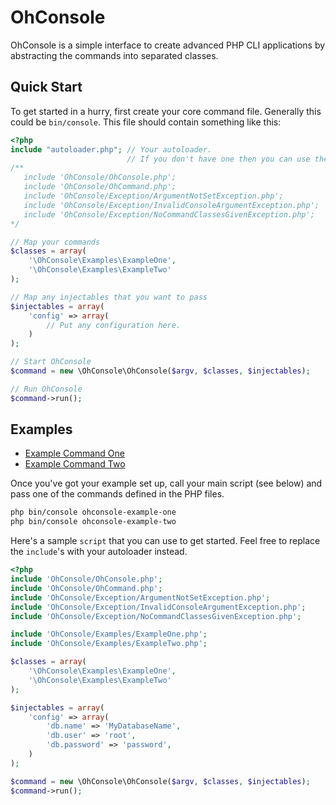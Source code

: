 OhConsole
=========

OhConsole is a simple interface to create advanced PHP CLI applications by abstracting the commands into separated
classes.

Quick Start
-----------

To get started in a hurry, first create your core command file. Generally this could be `bin/console`.
This file should contain something like this:

```php
<?php
include "autoloader.php"; // Your autoloader.
                          // If you don't have one then you can use the below
/**
   include 'OhConsole/OhConsole.php';
   include 'OhConsole/OhCommand.php';
   include 'OhConsole/Exception/ArgumentNotSetException.php';
   include 'OhConsole/Exception/InvalidConsoleArgumentException.php';
   include 'OhConsole/Exception/NoCommandClassesGivenException.php';
*/

// Map your commands
$classes = array(
    '\OhConsole\Examples\ExampleOne',
    '\OhConsole\Examples\ExampleTwo'
);

// Map any injectables that you want to pass
$injectables = array(
    'config' => array(
        // Put any configuration here.
    )
);

// Start OhConsole
$command = new \OhConsole\OhConsole($argv, $classes, $injectables);

// Run OhConsole
$command->run();
```




Examples
--------

* [Example Command One](/OhConsole/Examples/ExampleOne.php)
* [Example Command Two](/OhConsole/Examples/ExampleTwo.php)

Once you've got your example set up, call your main script (see below) and pass one of the commands defined in the PHP
files.

```sh
php bin/console ohconsole-example-one
php bin/console ohconsole-example-two
```

Here's a sample `script` that you can use to get started. Feel free to replace the `include`'s with your 
autoloader instead.

```php
<?php
include 'OhConsole/OhConsole.php';
include 'OhConsole/OhCommand.php';
include 'OhConsole/Exception/ArgumentNotSetException.php';
include 'OhConsole/Exception/InvalidConsoleArgumentException.php';
include 'OhConsole/Exception/NoCommandClassesGivenException.php';

include 'OhConsole/Examples/ExampleOne.php';
include 'OhConsole/Examples/ExampleTwo.php';

$classes = array(
    '\OhConsole\Examples\ExampleOne',
    '\OhConsole\Examples\ExampleTwo'
);

$injectables = array(
    'config' => array(
        'db.name' => 'MyDatabaseName',
        'db.user' => 'root',
        'db.password' => 'password',
    )
);

$command = new \OhConsole\OhConsole($argv, $classes, $injectables);
$command->run();
```
